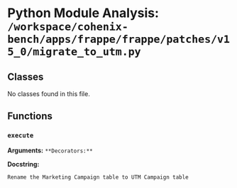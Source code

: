 # Python Module Analysis: `/workspace/cohenix-bench/apps/frappe/frappe/patches/v15_0/migrate_to_utm.py`

## Classes

No classes found in this file.


## Functions

### `execute`
**Arguments:** ``
**Decorators:** ``

**Docstring:**
```
Rename the Marketing Campaign table to UTM Campaign table
```

